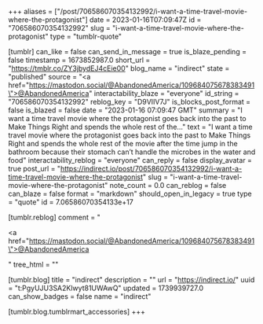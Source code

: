 +++
aliases = ["/post/706586070354132992/i-want-a-time-travel-movie-where-the-protagonist"]
date = 2023-01-16T07:09:47Z
id = "706586070354132992"
slug = "i-want-a-time-travel-movie-where-the-protagonist"
type = "tumblr-quote"

[tumblr]
can_like = false
can_send_in_message = true
is_blaze_pending = false
timestamp = 1673852987.0
short_url = "https://tmblr.co/ZY3jbydEJ4cEie00"
blog_name = "indirect"
state = "published"
source = "<a href=\"https://mastodon.social/@AbandonedAmerica/109684075678383491\">@AbandonedAmerica</a>"
interactability_blaze = "everyone"
id_string = "706586070354132992"
reblog_key = "D9VIIV7J"
is_blocks_post_format = false
is_blazed = false
date = "2023-01-16 07:09:47 GMT"
summary = "I want a time travel movie where the protagonist goes back into the past to Make Things Right and spends the whole rest of the..."
text = "I want a time travel movie where the protagonist goes back into the past to Make Things Right and spends the whole rest of the movie after the time jump in the bathroom because their stomach can&rsquo;t handle the microbes in the water and food"
interactability_reblog = "everyone"
can_reply = false
display_avatar = true
post_url = "https://indirect.io/post/706586070354132992/i-want-a-time-travel-movie-where-the-protagonist"
slug = "i-want-a-time-travel-movie-where-the-protagonist"
note_count = 0.0
can_reblog = false
can_blaze = false
format = "markdown"
should_open_in_legacy = true
type = "quote"
id = 7.06586070354133e+17

[tumblr.reblog]
comment = "<p><a href=\"https://mastodon.social/@AbandonedAmerica/109684075678383491\">@AbandonedAmerica</a></p>"
tree_html = ""

[tumblr.blog]
title = "indirect"
description = ""
url = "https://indirect.io/"
uuid = "t:PgyUJU3SA2Klwyt81UWAwQ"
updated = 1739939727.0
can_show_badges = false
name = "indirect"

[tumblr.blog.tumblrmart_accessories]
+++
